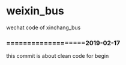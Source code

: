 # weixin_bus
wechat code of xinchang_bus

### ===================2019-02-17

this commit is about clean code for begin 
